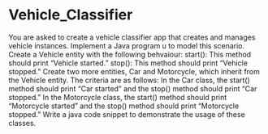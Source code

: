 # Vehicle_Classifier

You are asked to create a vehicle classifier app that creates and manages vehicle instances. Implement a Java program u to model this scenario.
Create a Vehicle entity with the following behvaiour:
start(): This method should print “Vehicle started.”
stop(): This method should print “Vehicle stopped.”
Create two more entities, Car and Motorcycle, which inherit from the Vehicle entity. The criteria are as follows:
In the Car class, the start() method should print “Car started” and the stop() method should print “Car stopped.”
In the Motorcycle class, the start() method should print “Motorcycle started” and the stop() method should print “Motorcycle stopped.”
Write a java code snippet to demonstrate the usage of these classes.
